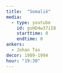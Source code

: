 ```yaml
---
title:  "Somalië"
media:
  - type: youtube
    id: gsHD4w37iI8
    starttime: 0
    endtime: 0
ankers:
  - Johan Tas
decor: 1989-1994
hour: "19:30"
---
```

